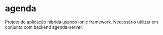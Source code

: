 # agenda

Projeto de aplicação híbrida usando ionic framework. Necessário utilizar em conjunto com backend agenda-server.
